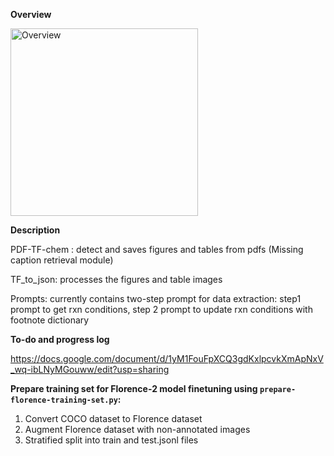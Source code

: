 <b> Overview </b>


<img src="https://github.com/user-attachments/assets/d080fe59-ca1b-4078-a7e0-f2bdf3bdb3a5" alt="Overview" width="300">


<b> Description </b>


PDF-TF-chem : detect and saves figures and tables from pdfs (Missing caption retrieval module)

TF_to_json: processes the figures and table images

Prompts: currently contains two-step prompt for data extraction: step1 prompt to get rxn conditions, step 2 prompt to update rxn conditions with footnote dictionary

<b> To-do and progress log </b> 

https://docs.google.com/document/d/1yM1FouFpXCQ3gdKxlpcvkXmApNxV_wq-ibLNyMGouww/edit?usp=sharing


<b> Prepare training set for Florence-2 model finetuning using <code>prepare-florence-training-set.py</code>: </b>
1) Convert COCO dataset to Florence dataset
2) Augment Florence dataset with non-annotated images
3) Stratified split into train and test.jsonl files 
